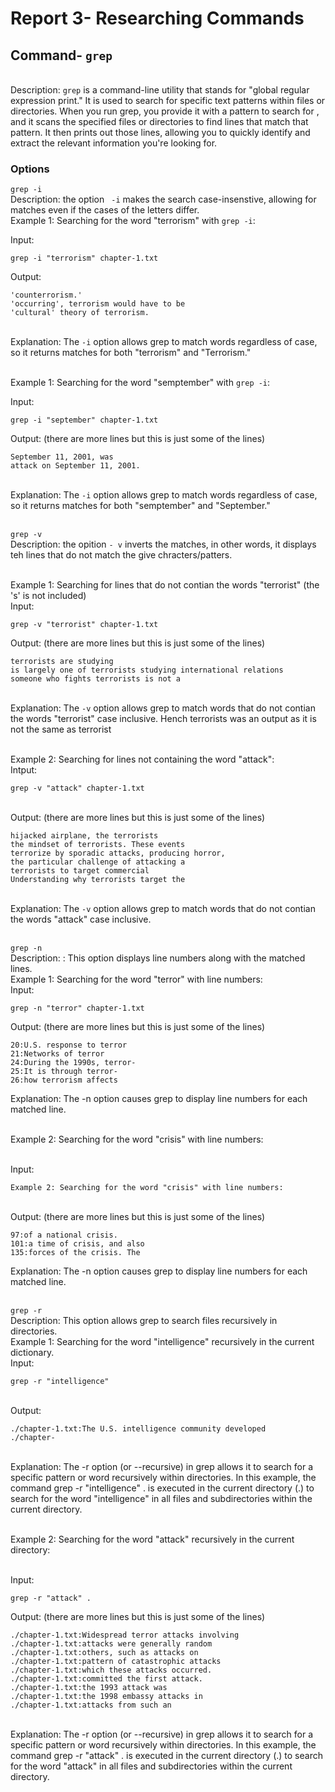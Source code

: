 # Report 3- Researching Commands

## Command- `grep` 

<br /> Description: `grep`  is a command-line utility that stands for "global regular expression print." 
It is used to search for specific text patterns within files or directories. When you run grep, you provide it with a pattern to search for
, and it scans the specified files or directories to find lines that match that pattern. 
It then prints out those lines, allowing you to quickly identify and extract the relevant information you're looking for.


### Options

 `grep -i`
<br /> Description: the option ` -i` makes the search case-insenstive, allowing for matches even 
if the cases of the letters differ. 
<br /> Example 1: Searching for the word "terrorism" with `grep -i`:

Input: 
```
grep -i "terrorism" chapter-1.txt

```
 Output: 
```
'counterrorism.'
'occurring', terrorism would have to be
'cultural' theory of terrorism.

```
<br /> Explanation: The `-i` option allows grep to match words regardless of case, 
so it returns matches for both "terrorism" and "Terrorism."

<br /> Example 1: Searching for the word "semptember" with `grep -i`:

Input: 
```
grep -i "september" chapter-1.txt

```
Output:  (there are more lines but this is just some of the lines) 
```
September 11, 2001, was
attack on September 11, 2001.

```
<br /> Explanation: The `-i` option allows grep to match words regardless of case, 
so it returns matches for both "semptember" and "September."

<br /> `grep -v`
<br />Description: the opition `- v` inverts the matches, in other words, it displays teh lines that 
do not match the give chracters/patters. 

<br /> Example 1: Searching for lines that do not contian the words "terrorist" (the 's' is not included)
<br /> Input:
```
grep -v "terrorist" chapter-1.txt

```
Output:  (there are more lines but this is just some of the lines) 
```
terrorists are studying
is largely one of terrorists studying international relations
someone who fights terrorists is not a

```
<br />  Explanation: The `-v` option allows grep to match words that do not contian the words "terrorist" case inclusive. 
Hench terrorists was an output as it is not the same as terrorist 


<br /> Example 2: Searching for lines not containing the word "attack":
<br /> Intput:
```
grep -v "attack" chapter-1.txt

```
<br /> Output: (there are more lines but this is just some of the lines) 
```
hijacked airplane, the terrorists
the mindset of terrorists. These events
terrorize by sporadic attacks, producing horror,
the particular challenge of attacking a
terrorists to target commercial
Understanding why terrorists target the

```
<br />  Explanation: The `-v` option allows grep to match words that do not contian the words "attack" case inclusive. 

<br /> `grep -n`
<br /> Description: : This option displays line numbers along with the matched lines. 
<br /> Example 1: Searching for the word "terror" with line numbers:
<br /> Input: 
```
grep -n "terror" chapter-1.txt

```
Output: (there are more lines but this is just some of the lines) 

```
20:U.S. response to terror
21:Networks of terror
24:During the 1990s, terror-
25:It is through terror-
26:how terrorism affects

```
Explanation: The -n option causes grep to display line numbers for each matched line.

<br /> Example 2: Searching for the word "crisis" with line numbers:

<br /> Input:
```
Example 2: Searching for the word "crisis" with line numbers:

``` 
<br /> Output: (there are more lines but this is just some of the lines) 
```
97:of a national crisis. 
101:a time of crisis, and also
135:forces of the crisis. The

```
Explanation: The -n option causes grep to display line numbers for each matched line.

<br />`grep -r` 
<br /> Description: This option allows grep to search files recursively in directories.
<br /> Example 1: Searching for the word "intelligence" recursively in the current dictionary. 
<br /> Input:
```
grep -r "intelligence" 

```

<br /> Output: 
```
./chapter-1.txt:The U.S. intelligence community developed
./chapter-

```
<br /> Explanation: The -r option (or --recursive) in grep allows it to search for a specific pattern or word recursively within directories. 
In this example, the command grep -r "intelligence" . is executed in the current directory (.) to search for the word "intelligence" in all
files and subdirectories within the current directory.


<br /> Example 2: Searching for the word "attack" recursively in the current directory:

<br /> Input: 

```
grep -r "attack" .

```
Output: (there are more lines but this is just some of the lines) 
```
./chapter-1.txt:Widespread terror attacks involving
./chapter-1.txt:attacks were generally random
./chapter-1.txt:others, such as attacks on
./chapter-1.txt:pattern of catastrophic attacks
./chapter-1.txt:which these attacks occurred.
./chapter-1.txt:committed the first attack. 
./chapter-1.txt:the 1993 attack was
./chapter-1.txt:the 1998 embassy attacks in
./chapter-1.txt:attacks from such an

```
<br /> Explanation: The -r option (or --recursive) in grep allows it to search for a specific pattern or word recursively within directories. 
In this example, the command grep -r "attack" . is executed in the current directory (.) to search for the word "attack" in all files and
subdirectories within the current directory.












